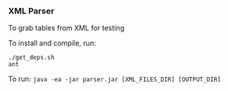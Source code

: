 ### XML Parser

To grab tables from XML for testing

To install and compile, run:

    ./get_deps.sh
    ant

To run: `java -ea -jar parser.jar [XML_FILES_DIR] [OUTPUT_DIR]`
